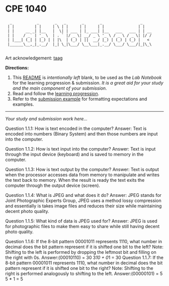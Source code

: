 # CPE 1040
```
  _           _       _   _       _       _                 _    
 | |         | |     | \ | |     | |     | |               | |   
 | |     __ _| |__   |  \| | ___ | |_ ___| |__   ___   ___ | | __
 | |    / _` | '_ \  | . ` |/ _ \| __/ _ \ '_ \ / _ \ / _ \| |/ /
 | |___| (_| | |_) | | |\  | (_) | ||  __/ |_) | (_) | (_) |   < 
 |______\__,_|_.__/  |_| \_|\___/ \__\___|_.__/ \___/ \___/|_|\_\
                                                                                                                      
```
Art acknowledgement: [taag](http://patorjk.com/software/taag/)

**Directions:** 
1. This [README](README.md) is _intentionally left_ blank, to be used as the _Lab Notebook_ for the learning progression & submission. _It is a great aid for your study and the main component of your submission._
2. Read and follow the [learning progression](learning-progression.md).
3. Refer to the [submission example](submission-example.md) for formatting expectations and examples. 
---

_Your study and submission work here..._

Question 1.1.1: How is text encoded in the computer?
Answer: Text is encoded into numbers (Binary System) and then those numbers are input into the computer.

Question 1.1.2: How is text input into the computer?
Answer: Text is input through the input device (keyboard) and is saved to memory in the computer.

Question 1.1.3: How is text output by the computer?
Answer: Text is output when the processor accesses data from memory to manipulate and writes the text back to memory. When the result is ready the text exits the computer through the output device (screen).

Question 1.1.4: What is JPEG and what does it do?
Answer: JPEG stands for Joint Photographic Experts Group, JPEG uses a method lossy compression and essentially is takes image files and reduces their size while maintaining decent photo quality.

Question 1.1.5: What kind of data is JPEG used for?
Answer: JPEG is used for photographic files to make them easy to share while still having decent photo quality. 

Question 1.1.6: If the 8-bit pattern 00001011 represents 1110, what number in decimal does the bit pattern represent if it is shifted one bit to the left? Note: Shifting to the left is performed by dropping the leftmost bit and filling on the right with 0s.
Answer:(00010110) = 30
3*10 + 0*1 = 30
Question 1.1.7: If the 8-bit pattern 00001011 represents 1110, what number in decimal does the bit pattern represent if it is shifted one bit to the right? Note: Shifting to the right is performed analogously to shifting to the left.
Answer:(00000101) = 5
5 * 1 = 5
